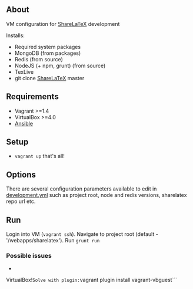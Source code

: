 ## About

VM configuration for [ShareLaTeX](https://www.sharelatex.com) development

Installs:

* Required system packages
* MongoDB (from packages)
* Redis (from source)
* NodeJS (+ npm, grunt) (from source)
* TexLive
* git clone [ShareLaTeX](https://github.com/sharelatex/sharelatex) master 

## Requirements

* Vagrant >=1.4
* VirtualBox >=4.0
* [Ansible](http://docs.ansible.com/intro_installation.html)

## Setup

* ```vagrant up``` that's all!

## Options
There are several configuration parameters available to edit in [development.yml](https://github.com/palkan/sharelatex-vagrant-ansible/blob/master/priv/ansible/group_vars/development.yml) such as project root, node and redis versions, sharelatex repo url etc.

## Run 
Login into VM (```vagrant ssh```).
Navigate to project root (default - '/webapps/sharelatex').
Run ```grunt run```

### Possible issues

* ```The guest additions on this VM do not match the installed version of
VirtualBox!```
	Solve with plugin: ```vagrant plugin install vagrant-vbguest```